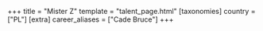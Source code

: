 +++
title = "Mister Z"
template = "talent_page.html"
[taxonomies]
country = ["PL"]
[extra]
career_aliases = ["Cade Bruce"]
+++
